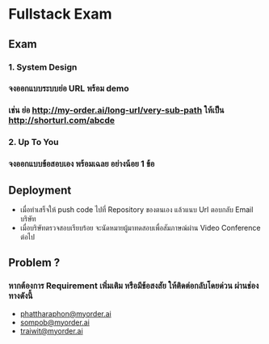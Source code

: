 # Fullstack Exam

## Exam
### 1. System Design
### จงออกแบบระบบย่อ URL พร้อม demo
### เช่น ย่อ http://my-order.ai/long-url/very-sub-path ให้เป็น http://shorturl.com/abcde

### 2. Up To You
### จงออกแบบข้อสอบเอง พร้อมเฉลย อย่างน้อย 1 ข้อ

## Deployment
- เมื่อทำเสร็จให้ push code ไปที่ Repository ของตนเอง แล้วแนบ Url ตอบกลับ Email บริษัท
- เมื่อบริษัทตรวจสอบเรียบร้อย จะนัดหมายผู้มาทดสอบเพื่อสัมภาษณ์ผ่าน Video Conference ต่อไป

## Problem ?
### หากต้องการ Requirement เพิ่มเติม หรือมีข้อสงสัย ให้ติดต่อกลับโดยด่วน ผ่านช่องทางดังนี้
- phattharaphon@myorder.ai
- sompob@myorder.ai
- traiwit@myorder.ai
